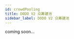 ```yaml
---
id: crowdPooling
title: DODO V2 众筹建池
sidebar_label: DODO V2 众筹建池
---
```


coming soon...

<!--  

本篇主要讲述：
什么是众筹建池。
众筹建池的超募处理，预存结算费用，流动性保护期

下一篇主要讲述：
合约相关内容

主要参考：
https://www.notion.so/dodotopia/be854cad8ad042559b6cc7a5d18f6785

-->
